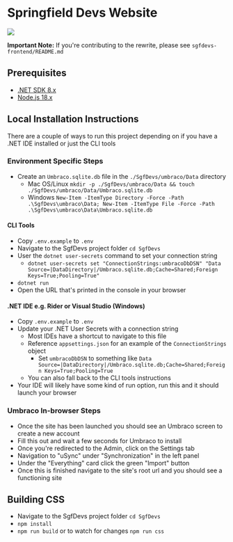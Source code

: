 # Springfield Devs Website

![](https://pbs.twimg.com/profile_banners/2869149607/1567717351/1500x500)

**Important Note:** If you're contributing to the rewrite, please see `sgfdevs-frontend/README.md`

## Prerequisites
- [.NET SDK 8.x](https://dotnet.microsoft.com/en-us/download/dotnet/8.0)
- [Node.js 18.x](https://nodejs.org/en/download/)

## Local Installation Instructions

There are a couple of ways to run this project depending on if you have a .NET IDE installed or just the CLI tools

### Environment Specific Steps

- Create an `Umbraco.sqlite.db` file in the `./SgfDevs/umbraco/Data` directory 
  - Mac OS/Linux `mkdir -p ./SgfDevs/umbraco/Data && touch ./SgfDevs/umbraco/Data/Umbraco.sqlite.db`
  - Windows `New-Item -ItemType Directory -Force -Path .\SgfDevs\umbraco\Data; New-Item -ItemType File -Force -Path .\SgfDevs\umbraco\Data\Umbraco.sqlite.db`

#### CLI Tools
- Copy `.env.example` to `.env`
- Navigate to the SgfDevs project folder `cd SgfDevs`
- User the `dotnet user-secrets` command to set your connection string
  - `dotnet user-secrets set "ConnectionStrings:umbracoDbDSN" "Data Source=|DataDirectory|/Umbraco.sqlite.db;Cache=Shared;Foreign Keys=True;Pooling=True"`
- `dotnet run`
- Open the URL that's printed in the console in your browser

#### .NET IDE e.g. Rider or Visual Studio (Windows)
- Copy `.env.example` to `.env`
- Update your .NET User Secrets with a connection string
  - Most IDEs have a shortcut to navigate to this file
  - Reference `appsettings.json` for an example of the `ConnectionStrings` object
    - Set `umbracoDbDSN` to something like `Data Source=|DataDirectory|/Umbraco.sqlite.db;Cache=Shared;Foreign Keys=True;Pooling=True`
  - You can also fall back to the CLI tools instructions
- Your IDE will likely have some kind of run option, run this and it should launch your browser

### Umbraco In-browser Steps
- Once the site has been launched you should see an Umbraco screen to create a new account
- Fill this out and wait a few seconds for Umbraco to install
- Once you're redirected to the Admin, click on the Settings tab
- Navigation to "uSync" under "Synchronization" in the left panel
- Under the "Everything" card click the green "Import" button
- Once this is finished navigate to the site's root url and you should see a functioning site

## Building CSS
- Navigate to the SgfDevs project folder `cd SgfDevs`
- `npm install`
- `npm run build` or to watch for changes `npm run css`
